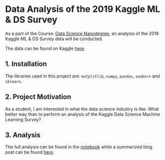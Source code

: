 # Data Analysis of the 2019 Kaggle ML & DS Survey

As a part of the Course: [Data Science Nanodegree](https://www.udacity.com/course/data-scientist-nanodegree--nd025), an analysis of the 2019 Kaggle ML & DS Survey data will be conducted.

The data can be found on Kaggle [here](https://www.kaggle.com/c/kaggle-survey-2019/data). 

## 1. Installation

The libraries used in this project are: `matplitlib`, `numpy`, `pandas`, `seaborn` and `sklearn`. 

## 2. Project Motivation

As a student, I am interested in what the data science industry is like. What better way than to perform an analysis of the Kaggle Data Science Machine Learning Survey?

## 3. Analysis

The full analysis can be found in the [notebook](https://github.com/AhmadHatziq/data-science-nanodegree/blob/main/data-analysis-kaggle-survey/notebook/kaggle-survey-analysis-course-project.ipynb) while a summarized blog post can be found [here](https://hatziq.medium.com/analyzing-the-2019-data-science-industry-a74510d279ce). 